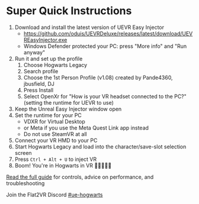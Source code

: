 # Super Quick Instructions

1. Download and install the latest version of UEVR Easy Injector
   * https://github.com/oduis/UEVRDeluxe/releases/latest/download/UEVREasyInjector.exe
   * Windows Defender protected your PC: press "More info" and "Run anyway"
2. Run it and set up the profile
   1. Choose Hogwarts Legacy
   2. Search profile
   3. Choose the 1st Person Profile (v1.08) created by Pande4360, jbusfield, DJ
   4. Press Install
   5. Select OpenXr for "How is your VR headset connected to the PC?" (setting the runtime for UEVR to use)
3. Keep the Unreal Easy Injector window open
4. Set the runtime for your PC
   * VDXR for Virtual Desktop
   * or Meta if you use the Meta Quest Link app instead
   * Do not use SteamVR at all
5. Connect your VR HMD to your PC
6. Start Hogwarts Legacy and load into the character/save-slot selection screen
7. Press `Ctrl + Alt + U` to inject VR
8. Boom! You're in Hogwarts in VR 🧙‍♂️✨🧙‍♀️

[Read the full guide](README.md) for controls, advice on performance, and troubleshooting

Join the Flat2VR Discord [#ue-hogwarts](https://discord.com/channels/747967102895390741/1363692053229207792)
